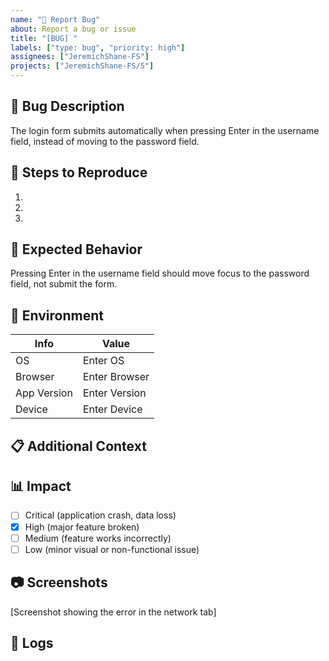 ```yaml
---
name: "🐛 Report Bug"
about: Report a bug or issue
title: "[BUG] "
labels: ["type: bug", "priority: high"]
assignees: ["JeremichShane-FS"]
projects: ["JeremichShane-FS/5"]
---
```


## 🐛 Bug Description

<!-- Provide a clear and concise description of the bug -->

The login form submits automatically when pressing Enter in the username field, instead of moving to the password field.

## 🔄 Steps to Reproduce

<!-- Example steps to reproduce an issue
1. Navigate to the login page (/login)
2. Enter text in the username field
3. Press Enter key
4. Observe that the form submits instead of moving focus to password field -->

1.
2.
3.

<!-- Change the steps to match your issue -->

## 🤔 Expected Behavior

<!-- What you expected to happen -->

Pressing Enter in the username field should move focus to the password field, not submit the form.

## 📱 Environment

<!-- Please complete the following information -->

<!--
| Info        | Value                |
| ----------- | -------------------- |
| OS          | macOS 13.2           |
| Browser     | Chrome 112.0.5615.49 |
| App Version | v2.3.1               |
| Device      | MacBook Pro (2021)   | -->

| Info        | Value         |
| ----------- | ------------- |
| OS          | Enter OS      |
| Browser     | Enter Browser |
| App Version | Enter Version |
| Device      | Enter Device  |

## 📋 Additional Context

<!-- These are examples of additional context
This behavior doesn't occur in Firefox or Safari, only in Chrome.
The issue started after the latest deployment on April 5. -->

## 📊 Impact

<!-- Please check the appropriate box to indicate the impact level of this bug -->

- [ ] Critical (application crash, data loss)
- [x] High (major feature broken)
- [ ] Medium (feature works incorrectly)
- [ ] Low (minor visual or non-functional issue)

## 📷 Screenshots

<!-- If applicable, add screenshots to help explain your problem -->

[Screenshot showing the error in the network tab]

## 📎 Logs

<!-- If applicable, add relevant log output between the ``` marks below -->
